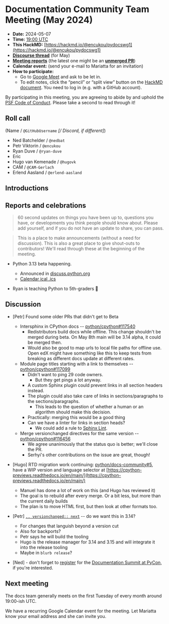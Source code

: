 # Documentation Community Team Meeting (May 2024)

- **Date:** 2024-05-07
- **Time:** [19:00 UTC](https://arewemeetingyet.com/UTC/2024-05-07/19:00/Docs%20Meeting)
- **This HackMD:** [https://hackmd.io/@encukou/pydocswg1](https://hackmd.io/@encukou/pydocswg1)
- [**Discourse thread**](https://discuss.python.org/t/documentation-community-meeting-tuesday-7th-may-2024/52404) (for May)
- [**Meeting reports**](https://docs-community.readthedocs.io/en/latest/monthly-meeting/) (the latest one might be an [**unmerged PR**](https://github.com/python/docs-community/pulls))
- **Calendar event:** (send your e-mail to Mariatta for an invitation)
- **How to participate:**
  -  Go to [Google Meet](https://meet.google.com/dii-qrzf-wkw) and ask to be let in.
  -  To edit notes, click the “pencil” or “split view” button on the [HackMD document](https://hackmd.io/@encukou/pydocswg1). You need to log in (e.g. with a GitHub account).

By participating in this meeting, you are agreeing to abide by and uphold the [PSF Code of Conduct](https://www.python.org/psf/codeofconduct/).
Please take a second to read through it!


## Roll call

(Name / `@GitHubUsername` *[/ Discord, if different]*)

- Ned Batchelder / `@nedbat`
- Petr Viktorin / `@encukou`
- Ryan Duve / `@ryan-duve`
- Eric
- Hugo van Kemenade / `@hugovk`
- CAM / `@CAM-Gerlach`
- Erlend Aasland / `@erlend-aasland`


## Introductions


## Reports and celebrations

> 60 second updates on things you have been up to, questions you have, or developments you think people should know about. Please add yourself, and if you do not have an update to share, you can pass.

> This is a place to make announcements (without a need for discussion). This is also a great place to give shout-outs to contributors! We'll read through these at the beginning of the meeting.

- Python 3.13 beta happening.
    - Announced in [discuss.python.org](https://discuss.python.org/t/python-3-13-0-beta-1-is-near/52794)
    - [Calendar ical .ics](https://github.com/fedora-python/python-release-schedule-ical)

- Ryan is teaching Python to 5th-graders 🎉

## Discussion

- [Petr] Found some older PRs that didn't get to Beta
  - Intersphinx in CPython docs -- [python/cpython#117540](https://github.com/python/cpython/pull/117540)
      - Redistributors build docs while offline.  This change shouldn't be merged during beta. On May 8th main will be 3.14 alpha, it could be merged then.
      - Would also be good to map urls to local file paths for offline use.  Open edX might have something like this to keep tests from breaking as different docs update at different rates.
  - Module page titles starting with a link to themselves -- [python/cpython#117099](https://github.com/python/cpython/pull/117099)
      - Didn't want to ping 29 code owners.
          - But they get pings a lot anyway.
      - A custom Sphinx plugin could prevent links in all section headers instead.
      - The plugin could also take care of links in sections/paragraphs to the sections/paragraphs.
        - This leads to the question of whether a human or an algorithm should make this decision.
      - Practically: merging this would be a good thing
      - Can we have a linter for links in section heads?
          - We could add a rule to [Sphinx Lint](https://pypi.org/project/sphinx-lint/).
  - Merge versionchanged directives for the same version -- [python/cpython#116456](https://github.com/python/cpython/pull/116456)
    - We agree unanimously that the status quo is better; we'll close the PR.
    - Serhyi's other contributions on the issue are great, though!


- [Hugo] RTD migration work continuing: [python/docs-community#5](https://github.com/python/docs-community/issues/5), have a WIP version and language selector at [https://cpython-previews.readthedocs.io/en/main/](https://cpython-previews.readthedocs.io/en/main/)
  - Manuel has done a lot of work on this (and Hugo has reviewed it)
  - The goal is to rebuild after every merge. Or a bit less, but more than the current daily builds
  - The plan is to move HTML first, but then look at other formats too.

- [Petr] [`.. versionchanged:: next`](https://discuss.python.org/t/automating-versionadded-changed-markers-in-docs-to-expedite-prs/38423) -- do we want this in 3.14?
    - For changes that languish beyond a version cut
    - Also for backports?
    - Petr says he will build the tooling
    - Hugo is the release manager for 3.14 and 3.15 and will integrate it into the release tooling
    - Maybe in `blurb release`?

- [Ned] - don't forget to [register](https://us.pycon.org/2024/registration/category/4) for the [Documentation Summit at PyCon](https://us.pycon.org/2024/events/hatchery/docs-summit/), if you're interested.

## Next meeting

The docs team generally meets on the first Tuesday of every month around 19:00-ish UTC.

We have a recurring Google Calendar event for the meeting.
Let Mariatta know your email address and she can invite you.
